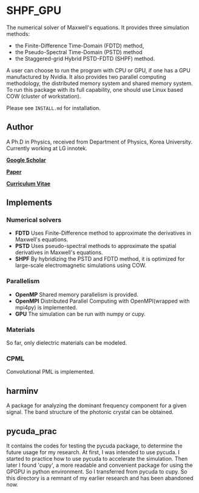 # SHPF_GPU

The numerical solver of Maxwell's equations.
It provides three simulation methods: 

* the Finite-Difference Time-Domain (FDTD) method, 
* the Pseudo-Spectral Time-Domain (PSTD) method 
* the Staggered-grid Hybrid PSTD-FDTD (SHPF) method.

A user can choose to run the program with CPU or GPU, if one has a GPU manufactured by Nvidia.
It also provides two parallel computing methodology, the distributed memory system and shared memory system.
To run this package with its full capability, one should use Linux based COW (cluster of workstation).

Please see `INSTALL.md` for installation.

## Author
A Ph.D in Physics, received from Department of Physics, Korea University.
Currently working at LG innotek.

[**Google Scholar**](https://scholar.google.com/citations?user=iYm5ThEAAAAJ&hl=ko)

[**Paper**](https://doi.org/10.1016/j.cpc.2020.107631)

[**Curriculum Vitae**](/CV.pdf)

## Implements
### Numerical solvers
* **FDTD** Uses Finite-Difference method to approximate the derivatives in Maxwell's equations.
* **PSTD** Uses pseudo-spectral methods to approximate the spatial derivatives in Maxwell's equations.
* **SHPF** By hybridizing the PSTD and FDTD method, it is optimized for large-scale electromagnetic simulations using COW. 

### Parallelism
* **OpenMP** Shared memory parallelism is provided.
* **OpenMPI** Distributed Parallel Computing with OpenMPI(wrapped with mpi4py) is implemented.
* **GPU** The simulation can be run with numpy or cupy.

### Materials
So far, only dielectric materials can be modeled.

### CPML
Convolutional PML is implemented.

## harminv
A package for analyzing the dominant frequency component for a given signal.
The band structure of the photonic crystal can be obtained.

## pycuda_prac
It contains the codes for testing the pycuda package, to determine the future usage for my research.
At first, I was intended to use pycuda.
I started to practice how to use pycuda to accelerate the simulation.
Then later I found 'cupy', a more readable and convenient package for using the GPGPU in python environment.
So I transferred from pycuda to cupy.
So this directory is a remnant of my earlier research and has been abandoned now.
